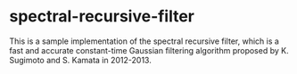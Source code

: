 spectral-recursive-filter
=========================

This is a sample implementation of the spectral recursive filter, which is a fast and accurate constant-time Gaussian filtering algorithm proposed by K. Sugimoto and S. Kamata in 2012-2013.
